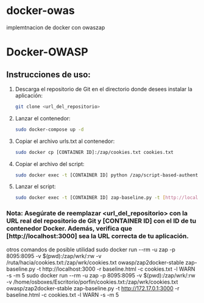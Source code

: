 # docker-owas
implemtnacion de docker con owaszap

# Docker-OWASP

## Instrucciones de uso:

1. Descarga el repositorio de Git en el directorio donde desees instalar la aplicación: 

   ```bash
   git clone <url_del_repositorio>

2. Lanzar el contenedor: 

   ```bash
   sudo docker-compose up -d
3. Copiar el archivo urls.txt al contenedor: 

   ```bash
   sudo docker cp [CONTAINER ID]:/zap/cookies.txt cookies.txt
4. Copiar el archivo del script: 

   ```bash
   sudo docker exec -t [CONTAINER ID] python /zap/script-based-authentication.py

5. Lanzar el script: 

   ```bash
   sudo docker exec -t [CONTAINER ID] zap-baseline.py -t [http://localhost:3000] -g gen.conf -r baseline.html -c cookies.txt -l WARN -s -m 5

### Nota: Asegúrate de reemplazar <url_del_repositorio> con la URL real del repositorio de Git y [CONTAINER ID] con el ID de tu contenedor Docker. Además, verifica que [http://localhost:3000] sea la URL correcta de tu aplicación.





otros comandos de posible utilidad 
sudo docker run --rm -u zap -p 8095:8095 -v $(pwd):/zap/wrk/:rw -v /ruta/hacia/cookies.txt:/zap/wrk/cookies.txt owasp/zap2docker-stable zap-baseline.py -t http://localhost:3000 -r baseline.html -c cookies.txt -l WARN -s -m 5
sudo docker run --rm -u zap -p 8095:8095 -v $(pwd):/zap/wrk/:rw -v /home/osboxes/Escritorio/porfin/cookies.txt:/zap/wrk/cookies.txt owasp/zap2docker-stable zap-baseline.py -t http://172.17.0.1:3000 -r baseline.html -c cookies.txt -l WARN -s -m 5
